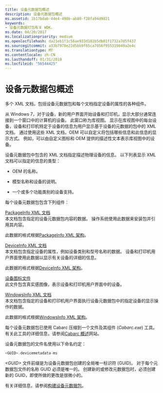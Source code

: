 ```yaml
---
title: 设备元数据包概述
description: 设备元数据包概述
ms.assetid: 1b17bdab-44e4-498b-ab80-f28fa94d9821
keywords:
- 设备元数据打包有关 WDK，
ms.date: 04/20/2017
ms.localizationpriority: medium
ms.openlocfilehash: da21eb1f1c56ae933d181b5db01f1732a7d5f437
ms.sourcegitcommit: a33b7978e22d5bb9f65ca7056f955319049a2e4c
ms.translationtype: MT
ms.contentlocale: zh-CN
ms.lasthandoff: 01/31/2019
ms.locfileid: "56544425"
---
```

# <a name="overview-of-device-metadata-packages"></a>设备元数据包概述


多个 XML 文档，包括设备元数据包和每个文档指定设备的属性的各种组件。

从 Windows 7，对于设备，新的用户界面开始设备和打印机，显示大部分通常连接到一个窗口中的计算机的设备。 此窗口称为库视图。 显示在库视图中的每台设备，设备和打印机特定于设备的信息为用户显示基于设备的元数据的包中的 XML 文档。 通过使用这些 XML 文档，OEM 可以自定义将包括哪些信息和此信息的显示方式。 例如，可以由自定义图标和 OEM 提供的描述性文本表示库视图中的设备。

设备元数据包中包含的 XML 文档指定描述物理设备的信息。 以下列表显示 XML 文档可以指定的信息的类型：

-   OEM 的名称。

-   模型名称和设备的说明。

-   一个或多个功能类别的设备支持。

每个设备元数据包包含下列组件：

<a href="" id="packageinfo-xml-document"></a>[PackageInfo XML 文档](packageinfo-xml-document.md)  
本文档包含指定的设备元数据包内容的数据。 操作系统使用此数据来安装包并引用其内容。

此数据的格式根据[PackageInfo XML 架构](https://msdn.microsoft.com/library/windows/hardware/ff549614)。

<a href="" id="deviceinfo-xml-document"></a>[DeviceInfo XML 文档](deviceinfo-xml-document.md)  
本文档包含指定设备的属性，例如设备类别和型号名称的数据。 设备和打印机用户界面使用此数据以显示有关设备的详细的信息。

此数据的格式根据[DeviceInfo XML 架构](https://msdn.microsoft.com/library/windows/hardware/ff541135)。

<a href="" id="device-icon-file"></a>[设备图标文件](device-icon-file.md)  
此文件包含真实感图像，表示设备和打印机用户界面中的设备。

<a href="" id="windowsinfo-xml-document"></a>[WindowsInfo XML 文档](windowsinfo-xml-document.md)  
本文档包含指定的设备和打印机用户界面执行设备元数据包中的指定设备的显示操作的数据。

此数据的格式根据[WindowsInfo XML 架构](https://msdn.microsoft.com/library/windows/hardware/ff553992)。

每个设备元数据包已使用 Cabarc 压缩到一个文件及其组件 (*Cabarc.exe*) 工具。 有关此工具的详细信息，请参阅[Cabarc 概述](https://go.microsoft.com/fwlink/p/?linkid=145395)网站。

设备元数据包的文件名使用以下命名约定：

```cpp
<GUID>.devicemetadata-ms
```

*&lt;GUID&gt;* 文件前缀是为设备元数据包创建的全局唯一标识符 (GUID)。 对于每个元数据包文件的名称 GUID 必须是唯一的。 创建新的或修改元数据包时，必须创建新的 GUID，即使所做的更改是很微小的。

有关详细信息，请参阅[构建设备元数据包](building-device-metadata-packages.md)。

 

 





